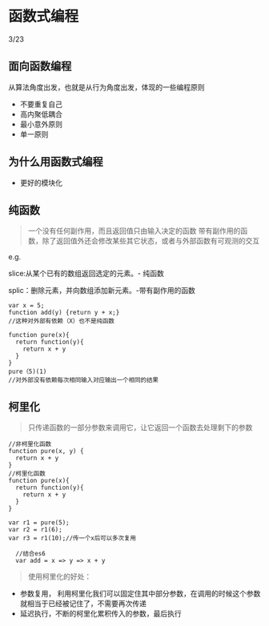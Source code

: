 # 函数式编程

3/23

## 面向函数编程
从算法角度出发，也就是从行为角度出发，体现的一些编程原则
- 不要重复自己
- 高内聚低耦合
- 最小意外原则
- 单一原则

## 为什么用函数式编程
- 更好的模块化

## 纯函数
> 一个没有任何副作用，而且返回值只由输入决定的函数
> 带有副作用的函数，除了返回值外还会修改某些其它状态，或者与外部函数有可观测的交互

e.g.

slice:从某个已有的数组返回选定的元素。- 纯函数

splic：删除元素，并向数组添加新元素。-带有副作用的函数

```
var x = 5;
function add(y) {return y + x;}
//这种对外部有依赖（X）也不是纯函数

```

```
function pure(x){
  return function(y){
    return x + y
  }
}
pure（5)(1)
//对外部没有依赖每次相同输入对应输出一个相同的结果
```
## 柯里化
> 只传递函数的一部分参数来调用它，让它返回一个函数去处理剩下的参数

```
//非柯里化函数
function pure(x, y) {
  return x + y
}
//柯里化函数
function pure(x){
  return function(y){
    return x + y
  }
}

var r1 = pure(5);
var r2 = r1(6);
var r3 = r1(10);//传一个x后可以多次复用
```
```
  //结合es6
  var add = x => y => x + y

```
> 使用柯里化的好处：

- 参数复用， 利用柯里化我们可以固定住其中部分参数，在调用的时候这个参数就相当于已经被记住了，不需要再次传递
- 延迟执行，不断的柯里化累积传入的参数，最后执行
